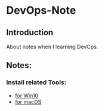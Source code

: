 # DevOps-Note

## Introduction
About notes when I learning DevOps.

## Notes:

### Install related Tools:
- [for Win10](docs/install_for_Win10.md)
- [for macOS](docs/install_for_macOS.md)

